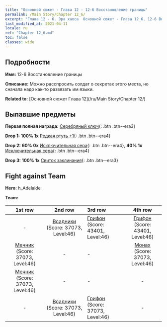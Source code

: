 ```yaml
---
title: "Основной сюжет - Глава 12 - 12-6 Восстановление границы"
permalink: /Main Story/Chapter 12_6/
excerpt: "Глава 12 - 6. Эра хаоса  Основной сюжет - Глава 12_6. 12-6 Восстановление границы"
last_modified_at: 2021-04-11
locale: ru
ref: "Chapter 12_6.md"
toc: false
classes: wide
---
```


## Подробности

 **Имя:** 12-6 Восстановление границы

 **Описание:** Можно расспросить солдат о секретах этого места, но сначала надо как-то развязать им языки.

 **Related to:** [Основной сюжет Глава 12](/ru/Main Story/Chapter 12/)

## Выпавшие предметы

 **Первая полная награда:** [Серебряный ключ](/ru/Items/con_693/){: .btn .btn--era3}

 **Drop 1:** **100% 1x** [Редкая ртуть +1](/ru/Items/mat_42/){: .btn .btn--era4}

 **Drop 2:** **60% 0x** [Исключительная сера](/ru/Items/mat_36/){: .btn .btn--era4}, **40% 1x** [Исключительная сера](/ru/Items/mat_36/){: .btn .btn--era4}

 **Drop 3:** **100% 1x** [Свиток заклинания](/ru/Items/con_694/){: .btn .btn--era3}


## Fight against Team
 **Hero:** h_Adelaide

 **Team:**


  | 1st row | 2nd row | 3rd row | 4th row |
  |:----:|:----:|:----|:----:|
  | - | [Всадники](/ru/units/Cavalier/) (Score: 37073, Level:46)  | [Грифон](/ru/units/Griffin/) (Score: 43401, Level:46)  | [Грифон](/ru/units/Griffin/) (Score: 43401, Level:46)  |
  | [Мечник](/ru/units/Swordsman/) (Score: 37073, Level:46)  | - | - | [Монах](/ru/units/Monk/) (Score: 37073, Level:46)  |
  | [Мечник](/ru/units/Swordsman/) (Score: 37073, Level:46)  | - | - | - |
  | - | [Всадники](/ru/units/Cavalier/) (Score: 37073, Level:46)  | [Грифон](/ru/units/Griffin/) (Score: 37073, Level:46)  | - |


